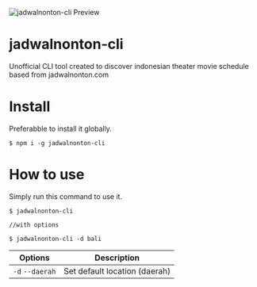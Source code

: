 ![jadwalnonton-cli Preview](https://media.giphy.com/media/93d2sVqirm5Pp2blKm/giphy.gif)


# jadwalnonton-cli

Unofficial CLI tool created to discover indonesian theater movie schedule based from jadwalnonton.com

# Install

Preferabble to install it globally.
```
$ npm i -g jadwalnonton-cli
```

# How to use

Simply run this command to use it.
```
$ jadwalnonton-cli

//with options

$ jadwalnonton-cli -d bali
```

Options | Description
--- | ---
`-d` `--daerah` | Set default location (daerah)

